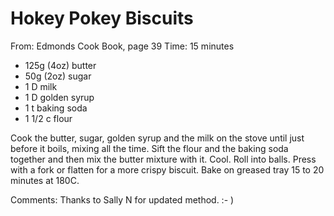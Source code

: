 # Hokey Pokey Biscuits
From: Edmonds Cook Book, page 39
Time: 15 minutes

* 125g (4oz) butter
* 50g (2oz) sugar
* 1 D milk
* 1 D golden syrup
* 1 t baking soda
* 1 1/2 c flour

Cook the butter, sugar, golden syrup and the milk on the stove until just before it boils, mixing all the time. Sift the flour and the baking soda together and then mix the butter mixture with it.  Cool.  Roll into balls.  Press with a fork or flatten for a more crispy biscuit.  Bake on greased tray 15 to 20 minutes at 180C.

Comments: Thanks to Sally N for updated method.  :- )

